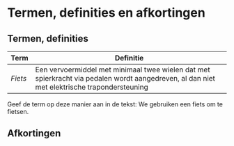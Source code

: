 # Termen, definities en afkortingen

## Termen, definities

| Term                   | Definitie                                                                                                                                             |
| ---------------------- | ----------------------------------------------------------------------------------------------------------------------------------------------------- |
| <dfn>Fiets</dfn>       | Een vervoermiddel met minimaal twee wielen dat met spierkracht via pedalen wordt aangedreven, al dan niet met elektrische trapondersteuning          |



<p class="note" title="">
Geef de term op deze manier aan in de tekst:  
We gebruiken een <a>fiets</a> om te fietsen.
</p>

## Afkortingen